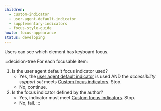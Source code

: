 ```yaml
---
children:
  - custom-indicator
  - user-agent-default-indicator
  - supplementary-indicators
  - focus-style-guide
howto: focus-appearance
status: developing
---
```


Users can see which element has keyboard focus.

:::decision-tree
For each focusable item:
1. Is the user agent default focus indicator used?
   - Yes, the <a href="#user-agent-default-indicator">user agent default indicator</a> is used AND the <em>accessibility support set</em> meets <a href="#custom-indicator">Custom focus indicators</a>. Stop.
   - No, continue.
2. Is the focus indicator defined by the author?
   - Yes, indicator must meet <a href="#custom-indicator">Custom focus indicators</a>. Stop.
   - No, fail.
:::
